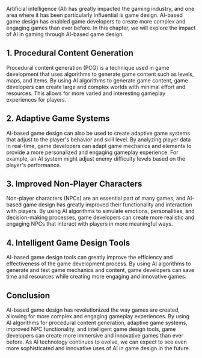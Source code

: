 
Artificial intelligence (AI) has greatly impacted the gaming industry, and one area where it has been particularly influential is game design. AI-based game design has enabled game developers to create more complex and engaging games than ever before. In this chapter, we will explore the impact of AI in gaming through AI-based game design.

1\. Procedural Content Generation
--------------------------------

Procedural content generation (PCG) is a technique used in game development that uses algorithms to generate game content such as levels, maps, and items. By using AI algorithms to generate game content, game developers can create large and complex worlds with minimal effort and resources. This allows for more varied and interesting gameplay experiences for players.

2\. Adaptive Game Systems
------------------------

AI-based game design can also be used to create adaptive game systems that adjust to the player's behavior and skill level. By analyzing player data in real-time, game developers can adapt game mechanics and elements to provide a more personalized and engaging gameplay experience. For example, an AI system might adjust enemy difficulty levels based on the player's performance.

3\. Improved Non-Player Characters
---------------------------------

Non-player characters (NPCs) are an essential part of many games, and AI-based game design has greatly improved their functionality and interaction with players. By using AI algorithms to simulate emotions, personalities, and decision-making processes, game developers can create more realistic and engaging NPCs that interact with players in more meaningful ways.

4\. Intelligent Game Design Tools
--------------------------------

AI-based game design tools can greatly improve the efficiency and effectiveness of the game development process. By using AI algorithms to generate and test game mechanics and content, game developers can save time and resources while creating more engaging and innovative games.

Conclusion
----------

AI-based game design has revolutionized the way games are created, allowing for more complex and engaging gameplay experiences. By using AI algorithms for procedural content generation, adaptive game systems, improved NPC functionality, and intelligent game design tools, game developers can create more immersive and innovative games than ever before. As AI technology continues to evolve, we can expect to see even more sophisticated and innovative uses of AI in game design in the future.
